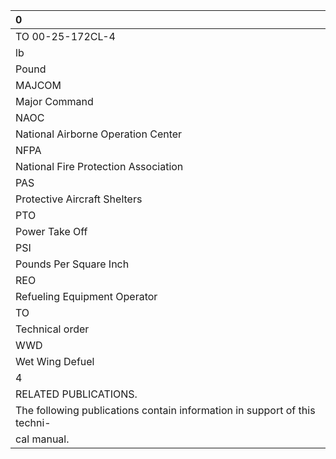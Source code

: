 | 0                                                                         |
|:--------------------------------------------------------------------------|
| TO 00-25-172CL-4                                                          |
| lb                                                                        |
| Pound                                                                     |
| MAJCOM                                                                    |
| Major Command                                                             |
| NAOC                                                                      |
| National Airborne Operation Center                                        |
| NFPA                                                                      |
| National Fire Protection Association                                      |
| PAS                                                                       |
| Protective Aircraft Shelters                                              |
| PTO                                                                       |
| Power Take Off                                                            |
| PSI                                                                       |
| Pounds Per Square Inch                                                    |
| REO                                                                       |
| Refueling Equipment Operator                                              |
| TO                                                                        |
| Technical order                                                           |
| WWD                                                                       |
| Wet Wing Defuel                                                           |
| 4                                                                         |
| RELATED PUBLICATIONS.                                                     |
| The following publications contain information in support of this techni- |
| cal manual.                                                               |